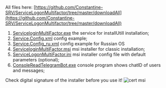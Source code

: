 All files here: [https://github.com/Constantine-SRV/ServiceLogonMultifactor/tree/master/downloadAll](https://github.com/Constantine-SRV/ServiceLogonMultifactor/tree/master/downloadAll)
1. [ServiceloginMultiFactor.exe](https://github.com/Constantine-SRV/ServiceLogonMultifactor/blob/master/downloadAll/ServiceLogonMultifactor.exe)  the service for installUtill installation;
2. [Service.Config.xml](https://github.com/Constantine-SRV/ServiceLogonMultifactor/blob/master/downloadAll/Service.Config.xml) config example;
3. [Service.Config_ru.xml](https://github.com/Constantine-SRV/ServiceLogonMultifactor/blob/master/downloadAll/Service.Config_ru.xml)  config example for Russian OS
4. [ServiceloginMultiFactor.msi](https://github.com/Constantine-SRV/ServiceLogonMultifactor/blob/master/downloadAll/ServiceLogonMultiFactor.msi) msi installer for classic installation;
5. [ServiceLogonMultiFactor.ini](https://github.com/Constantine-SRV/ServiceLogonMultifactor/blob/master/downloadAll/ServiceLogonMultiFactor.ini)  msi installer config file with default parameters (optional);
6. [ConsoleReadTelegramBot.exe](https://github.com/Constantine-SRV/ServiceLogonMultifactor/blob/master/downloadAll/ConsoleReadTelegramBot.exe)  console program shows chatID of users and messages;

Check digital signature of the installer before you use it!
![cert msi](https://github.com/Constantine-SRV/ServiceLogonMultifactor/blob/master/documentation/MSI-CERT-2.JPG)